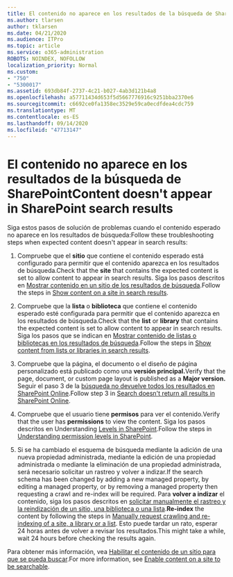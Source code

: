 ```yaml
---
title: El contenido no aparece en los resultados de la búsqueda de SharePoint
ms.author: tlarsen
author: tklarsen
ms.date: 04/21/2020
ms.audience: ITPro
ms.topic: article
ms.service: o365-administration
ROBOTS: NOINDEX, NOFOLLOW
localization_priority: Normal
ms.custom:
- "750"
- "5300017"
ms.assetid: 693db84f-2737-4c21-b027-4ab3d121b4a8
ms.openlocfilehash: a57711434d653f5d5667776916c9251bba2370e6
ms.sourcegitcommit: c6692ce0fa1358ec3529e59ca0ecdfdea4cdc759
ms.translationtype: MT
ms.contentlocale: es-ES
ms.lasthandoff: 09/14/2020
ms.locfileid: "47713147"
---
```

# <a name="content-doesnt-appear-in-sharepoint-search-results"></a><span data-ttu-id="24a6b-102">El contenido no aparece en los resultados de la búsqueda de SharePoint</span><span class="sxs-lookup"><span data-stu-id="24a6b-102">Content doesn't appear in SharePoint search results</span></span>

<span data-ttu-id="24a6b-103">Siga estos pasos de solución de problemas cuando el contenido esperado no aparece en los resultados de búsqueda:</span><span class="sxs-lookup"><span data-stu-id="24a6b-103">Follow these troubleshooting steps when expected content doesn't appear in search results:</span></span>
  
1. <span data-ttu-id="24a6b-104">Compruebe que el **sitio** que contiene el contenido esperado está configurado para permitir que el contenido aparezca en los resultados de búsqueda.</span><span class="sxs-lookup"><span data-stu-id="24a6b-104">Check that the **site** that contains the expected content is set to allow content to appear in search results.</span></span> <span data-ttu-id="24a6b-105">Siga los pasos descritos en [Mostrar contenido en un sitio de los resultados de búsqueda](https://docs.microsoft.com/sharepoint/make-site-content-searchable#show-content-on-a-site-in-search-results).</span><span class="sxs-lookup"><span data-stu-id="24a6b-105">Follow the steps in [Show content on a site in search results](https://docs.microsoft.com/sharepoint/make-site-content-searchable#show-content-on-a-site-in-search-results).</span></span>

2. <span data-ttu-id="24a6b-106">Compruebe que la **lista** o **biblioteca** que contiene el contenido esperado esté configurada para permitir que el contenido aparezca en los resultados de búsqueda.</span><span class="sxs-lookup"><span data-stu-id="24a6b-106">Check that the **list** or **library** that contains the expected content is set to allow content to appear in search results.</span></span> <span data-ttu-id="24a6b-107">Siga los pasos que se indican en [Mostrar contenido de listas o bibliotecas en los resultados de búsqueda](https://docs.microsoft.com/sharepoint/make-site-content-searchable#show-content-from-lists-or-libraries-in-search-results).</span><span class="sxs-lookup"><span data-stu-id="24a6b-107">Follow the steps in [Show content from lists or libraries in search results](https://docs.microsoft.com/sharepoint/make-site-content-searchable#show-content-from-lists-or-libraries-in-search-results).</span></span>

3. <span data-ttu-id="24a6b-108">Compruebe que la página, el documento o el diseño de página personalizado está publicado como una **versión principal.**</span><span class="sxs-lookup"><span data-stu-id="24a6b-108">Verify that the page, document, or custom page layout is published as a **Major version.**</span></span> <span data-ttu-id="24a6b-109">Seguir el paso 3 de la [búsqueda no devuelve todos los resultados en SharePoint Online](https://go.microsoft.com/fwlink/?linkid=874525).</span><span class="sxs-lookup"><span data-stu-id="24a6b-109">Follow step 3 in [Search doesn't return all results in SharePoint Online](https://go.microsoft.com/fwlink/?linkid=874525).</span></span>

4. <span data-ttu-id="24a6b-110">Compruebe que el usuario tiene **permisos** para ver el contenido.</span><span class="sxs-lookup"><span data-stu-id="24a6b-110">Verify that the user has **permissions** to view the content.</span></span> <span data-ttu-id="24a6b-111">Siga los pasos descritos en Understanding [Levels in SharePoint](https://docs.microsoft.com/sharepoint/understanding-permission-levels).</span><span class="sxs-lookup"><span data-stu-id="24a6b-111">Follow the steps in [Understanding permission levels in SharePoint](https://docs.microsoft.com/sharepoint/understanding-permission-levels).</span></span>
    
5. <span data-ttu-id="24a6b-112">Si se ha cambiado el esquema de búsqueda mediante la adición de una nueva propiedad administrada, mediante la edición de una propiedad administrada o mediante la eliminación de una propiedad administrada, será necesario solicitar un rastreo y volver a indizar.</span><span class="sxs-lookup"><span data-stu-id="24a6b-112">If the search schema has been changed by adding a new managed property, by editing a managed property, or by removing a managed property then requesting a crawl and re-index will be required.</span></span> <span data-ttu-id="24a6b-113">Para **volver a indizar** el contenido, siga los pasos descritos en [solicitar manualmente el rastreo y la reindización de un sitio, una biblioteca o una lista](https://docs.microsoft.com/sharepoint/crawl-site-content).</span><span class="sxs-lookup"><span data-stu-id="24a6b-113">**Re-index** the content by following the steps in [Manually request crawling and re-indexing of a site, a library or a list](https://docs.microsoft.com/sharepoint/crawl-site-content).</span></span> <span data-ttu-id="24a6b-114">Esto puede tardar un rato, esperar 24 horas antes de volver a revisar los resultados.</span><span class="sxs-lookup"><span data-stu-id="24a6b-114">This might take a while, wait 24 hours before checking the results again.</span></span>

<span data-ttu-id="24a6b-115">Para obtener más información, vea [Habilitar el contenido de un sitio para que se pueda buscar](https://docs.microsoft.com/sharepoint/make-site-content-searchable).</span><span class="sxs-lookup"><span data-stu-id="24a6b-115">For more information, see [Enable content on a site to be searchable](https://docs.microsoft.com/sharepoint/make-site-content-searchable).</span></span> 
  
